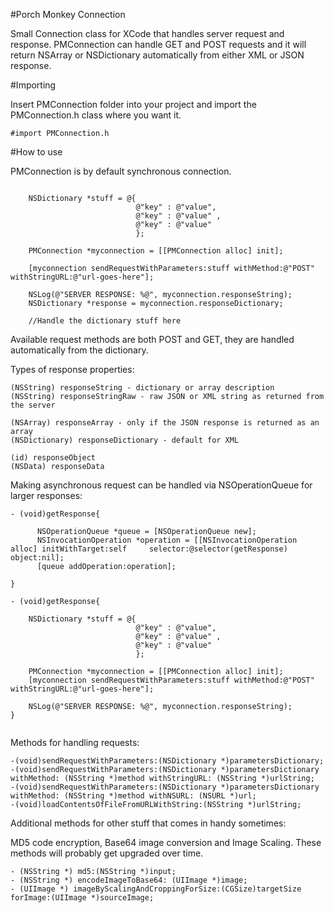 #Porch Monkey Connection

Small Connection class for XCode that handles server request and response. PMConnection can handle GET and POST requests and it will return NSArray or NSDictionary automatically from either XML or JSON response.

#Importing

Insert PMConnection folder into your project and import the PMConnection.h class where you want it.

```
#import PMConnection.h
```

#How to use

PMConnection is by default synchronous connection. 

```

    NSDictionary *stuff = @{
                            @"key" : @"value",
                            @"key" : @"value" ,
                            @"key" : @"value"
                            };

    PMConnection *myconnection = [[PMConnection alloc] init];
    
    [myconnection sendRequestWithParameters:stuff withMethod:@"POST" withStringURL:@"url-goes-here"];
    
    NSLog(@"SERVER RESPONSE: %@", myconnection.responseString);
    NSDictionary *response = myconnection.responseDictionary;
    
    //Handle the dictionary stuff here

```
Available request methods are both POST and GET, they are handled automatically from the dictionary.

Types of response properties:

```
(NSString) responseString - dictionary or array description
(NSString) responseStringRaw - raw JSON or XML string as returned from the server

(NSArray) responseArray - only if the JSON response is returned as an array
(NSDictionary) responseDictionary - default for XML

(id) responseObject 
(NSData) responseData 

```

Making asynchronous request can be handled via NSOperationQueue for larger responses:

```
- (void)getResponse{

      NSOperationQueue *queue = [NSOperationQueue new];
      NSInvocationOperation *operation = [[NSInvocationOperation alloc] initWithTarget:self     selector:@selector(getResponse) object:nil];
      [queue addOperation:operation];
      
}

- (void)getResponse{

    NSDictionary *stuff = @{
                            @"key" : @"value",
                            @"key" : @"value" ,
                            @"key" : @"value"
                            };

    PMConnection *myconnection = [[PMConnection alloc] init];
    [myconnection sendRequestWithParameters:stuff withMethod:@"POST" withStringURL:@"url-goes-here"];
    
    NSLog(@"SERVER RESPONSE: %@", myconnection.responseString);
}
    
```

Methods for handling requests:

```
-(void)sendRequestWithParameters:(NSDictionary *)parametersDictionary;
-(void)sendRequestWithParameters:(NSDictionary *)parametersDictionary withMethod: (NSString *)method withStringURL: (NSString *)urlString;
-(void)sendRequestWithParameters:(NSDictionary *)parametersDictionary withMethod: (NSString *)method withNSURL: (NSURL *)url;
-(void)loadContentsOfFileFromURLWithString:(NSString *)urlString;

```

Additional methods for other stuff that comes in handy sometimes: 

MD5 code encryption, Base64 image conversion and Image Scaling. These methods will probably get upgraded over time.

```
- (NSString *) md5:(NSString *)input;
- (NSString *) encodeImageToBase64: (UIImage *)image;
- (UIImage *) imageByScalingAndCroppingForSize:(CGSize)targetSize forImage:(UIImage *)sourceImage;

```

